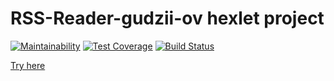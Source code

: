# RSS-Reader-gudzii-ov hexlet project
[![Maintainability](https://api.codeclimate.com/v1/badges/e15965b8104bd1f478f6/maintainability)](https://codeclimate.com/github/gudzii-ov/project-lvl3-s342/maintainability)
[![Test Coverage](https://api.codeclimate.com/v1/badges/e15965b8104bd1f478f6/test_coverage)](https://codeclimate.com/github/gudzii-ov/project-lvl3-s342/test_coverage)
[![Build Status](https://travis-ci.org/gudzii-ov/project-lvl3-s342.svg?branch=master)](https://travis-ci.org/gudzii-ov/project-lvl3-s342)

[Try here](https://gudzii-ov.surge.sh/)